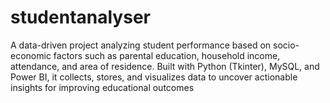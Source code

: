 # studentanalyser
A data-driven project analyzing student performance based on socio-economic factors such as parental education, household income, attendance, and area of residence. Built with Python (Tkinter), MySQL, and Power BI, it collects, stores, and visualizes data to uncover actionable insights for improving educational outcomes
